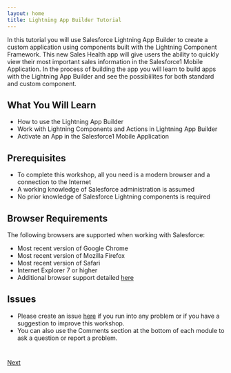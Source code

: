 ```yaml
---
layout: home
title: Lightning App Builder Tutorial 
---
```

In this tutorial you will use Salesforce Lightning App Builder to create a custom application using components built with the Lightning Component Framework. This new Sales Health app will give users the ability to quickly view their most important sales information in the Salesforce1 Mobile Application. In the process of building the app you will learn to build apps with the Lightning App Builder and see the possibiilites for both standard and custom component.

## What You Will Learn

- How to use the Lightning App Builder
- Work with Lightning Components and Actions in Lightning App Builder
- Activate an App in the Salesforce1 Mobile Application

## Prerequisites

- To complete this workshop, all you need is a modern browser and a connection to the Internet
- A working knowledge of Salesforce administration is assumed
- No prior knowledge of Salesforce Lightning components is required


## Browser Requirements

The following browsers are supported when working with Salesforce:

- Most recent version of Google Chrome
- Most recent version of Mozilla Firefox
- Most recent version of Safari
- Internet Explorer 7 or higher
- Additional browser support detailed <a href="https://help.salesforce.com/apex/HTViewHelpDoc?id=getstart_browser_overview.htm" target="_blank">here</a>

## Issues

- Please create an issue <a href="https://github.com/leeanndroid/LightningAppBuilder/issues" target="_blank">here</a> if you run
into any problem or if you have a suggestion to improve this workshop.
- You can also use the Comments section at the bottom of each module to ask a question or report a problem.



<div class="row" style="margin-top:40px;">
<div class="col-sm-12">
<a href="create-developer-edition.html" class="btn btn-default pull-right">Next <i class="glyphicon glyphicon-chevron-right"></i></a>
</div>
</div>

